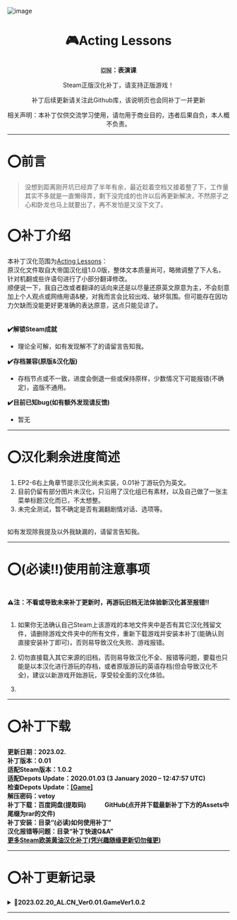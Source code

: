 ![image]()
# <p align="center">:video_game:Acting Lessons</p>
**<p align="center">:cn:：表演课</p>**
<p align="center">Steam正版汉化补丁，请支持正版游戏！</p>
<p align="center">补丁后续更新请关注此Github库，该说明页也会同补丁一并更新</p>
<p align="center">相关声明：本补丁仅供交流学习使用，请勿用于商业目的，违者后果自负，本人概不负责。</p>

***

# :o:前言
> 没想到距离刚开坑已经弃了半年有余，最近趁着空档又接着整了下，工作量其实不多就是一直懒得弄，剩下没完成的也许以后再更新解决，不然原子之心和卧龙也马上就要出了，再不发怕是又没下文了。

# :o:补丁介绍
本补丁汉化范围为[Acting Lessons](https://store.steampowered.com/app/1045520/)：
<br>原汉化文件取自大帝国汉化组1.0.0版，整体文本质量尚可，略微调整了下人名，针对机翻或些许语句进行了小部分翻译修改。<br>顺便说一下，我自己改或者翻译的话向来还是以尽量还原英文原意为主，不会刻意加上个人观点或网络用语&梗，对我而言会比较出戏、破坏氛围。但可能存在因功力欠缺而没能更好更准确的表达原意，这点只能见谅了。
<br><br><br>
**:heavy_check_mark:解锁Steam成就**
- 理论全可解，如有发现解不了的请留言告知我。

**:heavy_check_mark:存档兼容(原版&汉化版)**
- 存档节点或不一致，进度会倒退一些或保持原样，少数情况下可能报错(不确定)，盗版不通用。

**:heavy_check_mark:目前已知bug(如有额外发现请反馈)**
- 暂无

***

# :o:汉化剩余进度简述
1. EP2-6右上角章节提示汉化尚未实装，0.01补丁游玩仍为英文。
2. 目前仍留有部分图片未汉化，只沿用了汉化组已有素材，以及自己做了一张主菜单标题汉化而已，不太想整。
3. 未完全测试，暂不确定是否有漏翻剧情对话、选项等。
<br>
如有发现除我提及以外我缺漏的，请留言告知我。

***

# :o:(必读:bangbang:)使用前注意事项
<br>**:warning:注：不看或导致未来补丁更新时，再游玩旧档无法体验新汉化甚至报错:bangbang:**<br>
<br>
1. 如果你无法确认自己Steam上该游戏的本地文件夹中是否有其它汉化残留文件，请删除游戏文件夹中的所有文件，重新下载游戏并安装本补丁(能确认则直接安装补丁即可)，否则易导致汉化失败、游戏报错。

2. 切勿直接载入其它来源的旧档，否则易导致汉化不全、报错等问题，要载也只能是以本汉化进行游玩的存档，或者原版游玩的英语存档(但会导致汉化不全)，建议以新游戏开始游玩，享受较全面的汉化体验。

3. 

***

# :o:补丁下载
**更新日期：2023.02.
<br>补丁版本：0.01
<br>适配Steam版本：1.0.2
<br>适配Depots Update：2020.01.03 (3 January 2020 – 12:47:57 UTC)
<br>检查Depots Update：[[Game]](https://steamdb.info/depot/1045521/manifests/)
<br>解压密码：vetoy
<br>补丁下载：百度网盘(提取码)　　　GitHub(点开并下载最新补丁下方的Assets中尾缀为rar的文件)
<br>补丁安装：目录“(必读)如何使用补丁”
<br>汉化报错等问题：目录“补丁快速Q&A”
<br>[更多Steam欧美黄油汉化补丁(凭兴趣随缘更新切勿催更)](https://github.com/Vetoyi/CN_Patch.RenPy_Games)**

***

# :o:补丁更新记录
**<details><summary>:beginner:2023.02.20_AL.CN_Ver0.01.GameVer1.0.2</summary>**
- 首次发布补丁。
- 重新完善所有章节报告翻译
- 重新完善所有章节提示翻译(仅实装EP1)
- 修改部分对话&人名&选项翻译</details>

***
